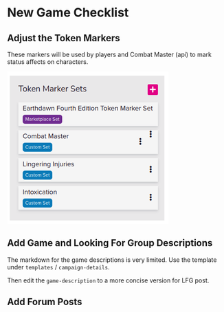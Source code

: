 # New Game Checklist

## Adjust the Token Markers

These markers will be used by players and Combat Master (api) to mark status affects on characters.

![Token Markers](./images/token-marker-sets.png)

## Add Game and Looking For Group Descriptions

The markdown for the game descriptions is very limited. Use the template under `templates` / `campaign-details`.

Then edit the `game-description` to a more concise version for LFG post.

## Add Forum Posts



